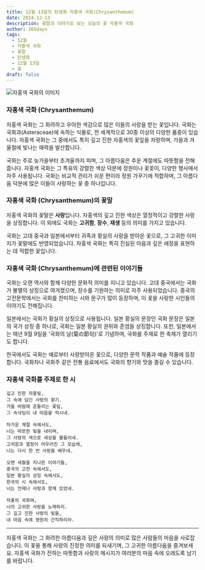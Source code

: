 ```yaml
---
title: 12월 13일의 탄생화 자홍색 국화(Chrysanthemum)
date: 2024-12-13
description: 꽃말과 이야기로 보는 오늘의 꽃 자홍색 국화
author: 365days
tags:
  - 12월
  - 자홍색 국화
  - 꽃말
  - 탄생화
  - 12월 13일
  - 꽃
draft: false
---
```


![자홍색 국화의 이미지](https://cdn.pixabay.com/photo/2019/02/08/13/11/chrysanthemum-3983195_640.jpg#center)

### 자홍색 국화 (Chrysanthemum)

자홍색 국화는 그 화려하고 우아한 색감으로 많은 이들의 사랑을 받는 꽃입니다. 국화는 국화과(Asteraceae)에 속하는 식물로, 전 세계적으로 30종 이상의 다양한 품종이 있습니다. 자홍색 국화는 그 중에서도 특히 깊고 진한 자홍색의 꽃잎을 자랑하며, 가을과 겨울철에 빛나는 매력을 발산합니다. 

국화는 주로 늦가을부터 초겨울까지 피며, 그 아름다움은 추운 계절에도 따뜻함을 전해줍니다. 자홍색 국화는 그 특유의 강렬한 색상 덕분에 정원이나 꽃꽂이, 다양한 행사에서 자주 사용됩니다. 국화는 비교적 관리가 쉬운 편이라 정원 가꾸기에 적합하며, 그 아름다움 덕분에 많은 이들이 사랑하는 꽃 중 하나입니다.

### 자홍색 국화 (Chrysanthemum)의 꽃말

자홍색 국화의 꽃말은 **사랑**입니다. 자홍색의 깊고 진한 색상은 열정적이고 강렬한 사랑을 상징합니다. 이 외에도 국화는 **고귀함**, **장수**, **재생** 등의 의미를 가지고 있습니다. 

국화는 고대 중국과 일본에서부터 귀족과 황실의 사랑을 받아온 꽃으로, 그 고귀한 이미지가 꽃말에도 반영되었습니다. 자홍색 국화는 특히 진실된 마음과 깊은 애정을 표현하는 데 적합한 꽃입니다.

### 자홍색 국화 (Chrysanthemum)에 관련된 이야기들

국화는 오랜 역사와 함께 다양한 문화적 의미를 지니고 있습니다. 고대 중국에서는 국화가 불멸의 상징으로 여겨졌으며, 장수를 기원하는 의미로 자주 사용되었습니다. 중국의 고전문학에서는 국화를 찬미하는 시와 문구가 많이 등장하며, 이 꽃을 사랑한 시인들의 이야기도 전해집니다.

일본에서는 국화가 황실의 상징으로 사용됩니다. 일본 황실의 문장인 국화 문장은 일본의 국가 상징 중 하나로, 국화는 일본 황실의 권위와 존엄을 상징합니다. 또한, 일본에서는 매년 9월 9일을 '국화의 날(菊の節句)'로 기념하며, 국화를 주제로 한 축제가 열리기도 합니다.

한국에서도 국화는 예로부터 사랑받아온 꽃으로, 다양한 문학 작품과 예술 작품에 등장합니다. 국화차나 국화주 같은 전통 음료에서도 국화의 향기와 맛을 즐길 수 있습니다.

### 자홍색 국화를 주제로 한 시

	깊고 진한 자홍빛,  
	그 속에 담긴 사랑의 향기.  
	가을 바람에 흔들리는 꽃잎,  
	그 속삭임이 내 마음을 적시네.
	
	차가운 계절 속에서도,  
	너는 따뜻한 빛을 내리며,  
	그 사랑의 색으로 세상을 물들이네.  
	고귀함과 열정이 어우러진 그 모습에,  
	나는 다시 한 번 사랑을 배우네.
	
	오랜 세월을 지나온 이야기들,  
	중국의 고전 속에서도,  
	일본 황실의 상징 속에서도,  
	한국의 시 속에서도,  
	너는 언제나 사랑과 함께 있었네.
	
	자홍의 국화여,  
	너의 고귀한 사랑을 노래하리.  
	그 깊고 진한 사랑의 빛을,  
	내 마음 속에 영원히 간직하리라.

---

자홍색 국화는 그 화려한 아름다움과 깊은 사랑의 의미로 많은 사람들의 마음을 사로잡습니다. 이 꽃을 통해 사랑의 진정한 의미를 되새기며, 그 고귀한 아름다움을 즐겨보세요. 자홍색 국화가 전하는 따뜻함과 사랑의 메시지가 여러분의 마음 속에 오래도록 남기를 바랍니다.
